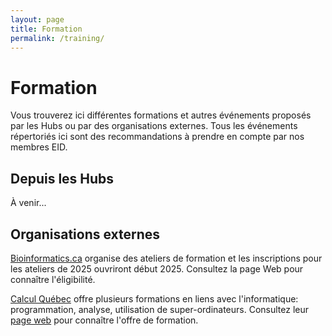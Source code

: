 ```yaml
---
layout: page
title: Formation
permalink: /training/
---
```


# Formation
Vous trouverez ici différentes formations et autres événements proposés par les Hubs ou par des organisations externes. Tous les événements répertoriés ici sont des recommandations à prendre en compte par nos membres EID.

## Depuis les Hubs
À venir...

## Organisations externes
[Bioinformatics.ca](https://bioinformatics.ca/workshops/current-workshops/) organise des ateliers de formation et les inscriptions pour les ateliers de 2025 ouvriront début 2025. Consultez la page Web pour connaître l'éligibilité.

[Calcul Québec](https://www.calculquebec.ca/) offre plusieurs formations en liens avec l'informatique: programmation, analyse, utilisation de super-ordinateurs. Consultez leur [page web](https://www.calculquebec.ca/services-aux-chercheurs/formation/) pour connaître l'offre de formation.